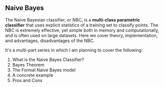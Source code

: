 ## Naive Bayes

The Naive Bayesian classifier, or NBC, is a **multi-class parametric classifier** that uses explicit statistics of a training set to classify points. The NBC is extremely effective, yet simple both in memory and computationally, and is often used on large datasets. Here we cover theory, implementation, and advantages, disadvantages of the NBC.

It's a multi-part series in which I am planning to cover the following:

1. What is the Naive Bayes Classifier?
2. Bayes Theorem
3. The Formal Naive Bayes model
4. A concrete example
5. Pros and Cons





